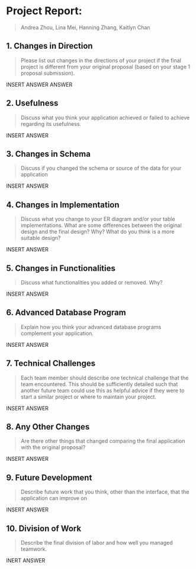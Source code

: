 # Project Report: 
> Andrea Zhou, Lina Mei, Hanning Zhang, Kaitlyn Chan

## 1. Changes in Direction
> Please list out changes in the directions of your project if the final project is different from your original proposal (based on your stage 1 proposal submission).

INSERT ANSWER ANSWER

## 2. Usefulness
> Discuss what you think your application achieved or failed to achieve regarding its usefulness.

INSERT ANSWER

## 3. Changes in Schema
> Discuss if you changed the schema or source of the data for your application

INSERT ANSWER

## 4. Changes in Implementation 
> Discuss what you change to your ER diagram and/or your table implementations. What are some differences between the original design and the final design? Why? What do you think is a more suitable design? 

INSERT ANSWER

## 5. Changes in Functionalities
> Discuss what functionalities you added or removed. Why?

INSERT ANSWER

## 6. Advanced Database Program
> Explain how you think your advanced database programs complement your application.

INSERT ANSWER

## 7. Technical Challenges
> Each team member should describe one technical challenge that the team encountered.  This should be sufficiently detailed such that another future team could use this as helpful advice if they were to start a similar project or where to maintain your project.

INSERT ANSWER

## 8. Any Other Changes
> Are there other things that changed comparing the final application with the original proposal?

INSERT ANSWER

## 9. Future Development
> Describe future work that you think, other than the interface, that the application can improve on

INSERT ANSWER

## 10. Division of Work
> Describe the final division of labor and how well you managed teamwork.

INERT ANSWER

